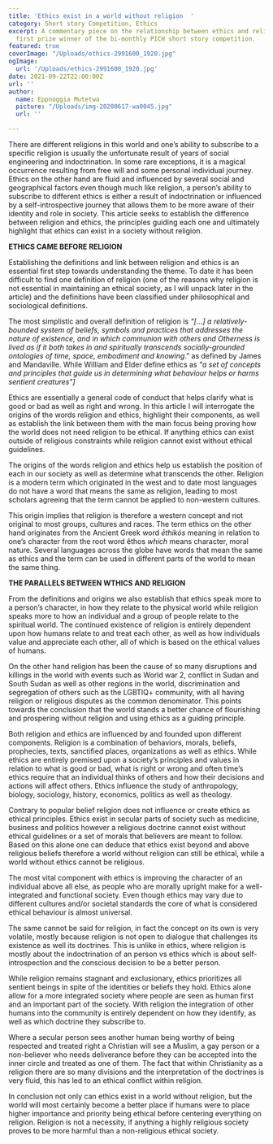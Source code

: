 ```yaml
---
title: 'Ethics exist in a world without religion  '
category: Short story Competition, Ethics
excerpt: A commentary piece on the relationship between ethics and religion from the
  first prize winner of the bi-monthly PICH short story competition.
featured: true
coverImage: "/Uploads/ethics-2991600_1920.jpg"
ogImage:
  url: '/Uploads/ethics-2991600_1920.jpg'
date: 2021-09-22T22:00:00Z
url: ''
author:
  name: Eppnoggia Mutetwa
  picture: "/Uploads/img-20200617-wa0045.jpg"
  url: ''

---
```

There are different religions in this world and one’s ability to subscribe to a specific religion is usually the unfortunate result of years of social engineering and indoctrination. In some rare exceptions, it is a magical occurrence resulting from free will and some personal individual journey. Ethics on the other hand are fluid and influenced by several social and geographical factors even though much like religion, a person’s ability to subscribe to different ethics is either a result of indoctrination or influenced by a self-introspective journey that allows them to be more aware of their identity and role in society. This article seeks to establish the difference between religion and ethics, the principles guiding each one and ultimately highlight that ethics can exist in a society without religion.

**ETHICS CAME BEFORE RELIGION**

Establishing the definitions and link between religion and ethics is an essential first step towards understanding the theme. To date it has been difficult to find one definition of religion (one of the reasons why religion is not essential in maintaining an ethical society, as I will unpack later in the article) and the definitions have been classified under philosophical and sociological definitions.


The most simplistic and overall definition of religion is _“\[…\] a relatively-bounded system of beliefs, symbols and practices that addresses the nature of existence, and in which communion with others and Otherness is lived as if it both takes in and spiritually transcends socially-grounded ontologies of time, space, embodiment and knowing_.” as defined by James and Mandaville. While William and Elder define ethics as _"a set of concepts and principles that guide us in determining what behaviour helps or harms sentient creatures"\]_

Ethics are essentially a general code of conduct that helps clarify what is good or bad as well as right and wrong. In this article I will interrogate the origins of the words religion and ethics, highlight their components, as well as establish the link between them with the main focus being proving how the world does not need religion to be ethical. If anything ethics can exist outside of religious constraints while religion cannot exist without ethical guidelines.

The origins of the words religion and ethics help us establish the position of each in our society as well as determine what transcends the other. Religion is a modern term which originated in the west and to date most languages do not have a word that means the same as religion, leading to most scholars agreeing that the term cannot be applied to non-western cultures.


This origin implies that religion is therefore a western concept and not original to most groups, cultures and races. The term ethics on the other hand originates from the Ancient Greek word _ēthikós_ meaning in relation to one’s character from the root word êthos _which_ means character, moral nature. Several languages across the globe have words that mean the same as ethics and the term can be used in different parts of the world to mean the same thing.

**THE PARALLELS BETWEEN WTHICS AND RELIGION**

From the definitions and origins we also establish that ethics speak more to a person’s character, in how they relate to the physical world while religion speaks more to how an individual and a group of people relate to the spiritual world. The continued existence of religion is entirely dependent upon how humans relate to and treat each other, as well as how individuals value and appreciate each other, all of which is based on the ethical values of humans.


On the other hand religion has been the cause of so many disruptions and killings in the world with events such as World war 2, conflict in Sudan and South Sudan as well as other regions in the world, discrimination and segregation of others such as the LGBTIQ+ community, with all having religion or religious disputes as the common denominator. This points towards the conclusion that the world stands a better chance of flourishing and prospering without religion and using ethics as a guiding principle.

Both religion and ethics are influenced by and founded upon different components. Religion is a combination of behaviors, morals, beliefs, prophecies, texts, sanctified places, organizations as well as ethics. While ethics are entirely premised upon a society’s principles and values in relation to what is good or bad, what is right or wrong and often time’s ethics require that an individual thinks of others and how their decisions and actions will affect others. Ethics influence the study of anthropology, biology, sociology, history, economics, politics as well as theology.

Contrary to popular belief religion does not influence or create ethics as ethical principles. Ethics exist in secular parts of society such as medicine, business and politics however a religious doctrine cannot exist without ethical guidelines or a set of morals that believers are meant to follow. Based on this alone one can deduce that ethics exist beyond and above religious beliefs therefore a world without religion can still be ethical, while a world without ethics cannot be religious.


The most vital component with ethics is improving the character of an individual above all else, as people who are morally upright make for a well-integrated and functional society. Even though ethics may vary due to different cultures and/or societal standards the core of what is considered ethical behaviour is almost universal.

The same cannot be said for religion, in fact the concept on its own is very volatile, mostly because religion is not open to dialogue that challenges its existence as well its doctrines. This is unlike in ethics, where religion is mostly about the indoctrination of an person vs ethics which is about self-introspection and the conscious decision to be a better person.

While religion remains stagnant and exclusionary, ethics prioritizes all sentient beings in spite of the identities or beliefs they hold. Ethics alone allow for a more integrated society where people are seen as human first and an important part of the society. With religion the integration of other humans into the community is entirely dependent on how they identify, as well as which doctrine they subscribe to.

Where a secular person sees another human being worthy of being respected and treated right a Christian will see a Muslim, a gay person or a non-believer who needs deliverance before they can be accepted into the inner circle and treated as one of them. The fact that within Christianity as a religion there are so many divisions and the interpretation of the doctrines is very fluid, this has led to an ethical conflict within religion.


In conclusion not only can ethics exist in a world without religion, but the world will most certainly become a better place if humans were to place higher importance and priority being ethical before centering everything on religion. Religion is not a necessity, if anything a highly religious society proves to be more harmful than a non-religious ethical society.